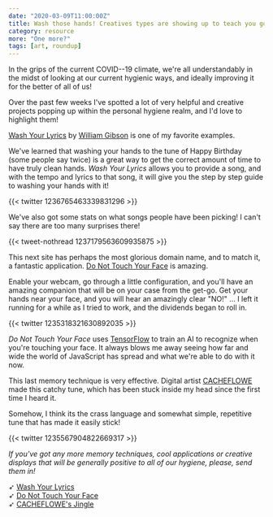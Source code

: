 ```yaml
---
date: "2020-03-09T11:00:00Z"
title: Wash those hands! Creatives types are showing up to teach you good hygiene.
category: resource
more: "One more?"
tags: [art, roundup]
---
```


In the grips of the current COVID--19 climate, we're all understandably in the midst of looking at our current hygienic ways, and ideally improving it for the better of all of us!

Over the past few weeks I've spotted a lot of very helpful and creative projects popping up within the personal hygiene realm, and I'd love to highlight them!

[Wash Your Lyrics](https://washyourlyrics.com/) by [William Gibson](https://twitter.com/neoncloth) is one of my favorite examples.

We've learned that washing your hands to the tune of Happy Birthday (some people say twice) is a great way to get the correct amount of time to have truly clean hands. *Wash Your Lyrics* allows you to provide a song, and with the tempo and lyrics to that song, it will give you the step by step guide to washing your hands with it!

{{< twitter 1236765463339831296 >}}

We've also got some stats on what songs people have been picking! I can't say there are too many surprises there!

{{< tweet-nothread 1237179563609935875 >}}

This next site has perhaps the most glorious domain name, and to match it, a fantastic application. [Do Not Touch Your Face](https://donottouchyourface.com/) is amazing.

Enable your webcam, go through a little configuration, and you'll have an amazing companion that will be on your case from the get-go. Get your hands near your face, and you will hear an amazingly clear "NO!" ... I left it running for a while as I tried to work, and the dividends began to roll in. 

{{< twitter 1235318321630892035 >}}

*Do Not Touch Your Face* uses [TensorFlow](https://www.tensorflow.org/js) to train an AI to recognize when you're touching your face. It always blows me away seeing how far and wide the world of JavaScript has spread and what we're able to do with it now.

<!--more-->

This last memory technique is very effective. Digital artist [CACHEFLOWE](https://twitter.com/cacheflowe) made this catchy tune, which has been stuck inside my head since the first time I heard it.

Somehow, I think its the crass language and somewhat simple, repetitive tune that has made it easily stick!

{{< twitter 1235567904822669317 >}}

*If you've got any more memory techniques, cool applications or creative displays that will be generally positive to all of our hygiene, please, send them in!*

➶ [Wash Your Lyrics](https://washyourlyrics.com/)  
➶ [Do Not Touch Your Face](https://donottouchyourface.com/)  
➶ [CACHEFLOWE's Jingle](https://twitter.com/cacheflowe/status/1235567904822669317)